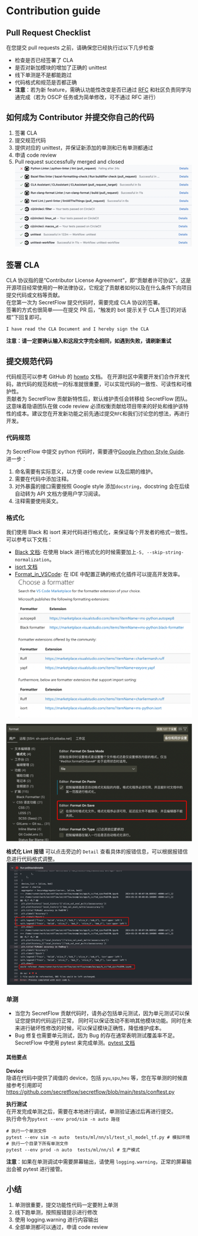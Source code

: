 # Contribution guide
## Pull Request Checklist
在您提交 pull requests 之前，请确保您已经执行过以下几步检查
- 检查是否已经签署了 CLA
- 是否对新加模块的增加了正确的 unittest
- 线下单测是不是都能跑过
- 代码格式和规范是否都正确
- **注意**：若为新 feature，需确认功能性改变是否已通过 [RFC](https://github.com/secretflow/community/blob/main/rfcs/process.md) 和社区负责同学沟通完成（若为 OSCP 任务或为简单修改，可不通过 RFC 进行）

## 如何成为 Contributor 并提交你自己的代码
1. 签署 CLA
2. 提交规范代码
3. 提供对应的 unittest，并保证新添加的单测和已有单测都通过
4. 申请 code review
5. Pull request successfully merged and closed
![alt text](./resources/checklist.png)

## 签署 CLA
CLA 协议指的是“Contributor License Agreement”，即“贡献者许可协议”。这是开源项目经常使用的一种法律协议，它规定了贡献者如何以及在什么条件下向项目提交代码或文档等贡献。  
在您第一次为 SecretFlow 提交代码时，需要完成 CLA 协议的签署。  
签署的方式也很简单——在提交 PR 后，“触发的 bot 提示关于 CLA 签订的对话框”下回复即可。
```
I have read the CLA Document and I hereby sign the CLA
```
**注意：请一定要确认输入和这段文字完全相同，如遇到失败，请刷新重试**

## 提交规范代码
代码规范可以参考 GitHub 的 [howto](https://docs.github.com/en/pull-requests/collaborating-with-pull-requests/proposing-changes-to-your-work-with-pull-requests/about-pull-requests) 文档。
在开源社区中需要开发们合作开发代码，故代码的规范和统一的标准就很重要，可以实现代码的一致性、可读性和可维护性。  
贡献者为 SecretFlow 贡献新特性后，默认维护责任会转移给 SecretFlow 团队。这意味着隐语团队在做 code review 必须权衡贡献给项目带来的好处和维护该特性的成本。建议您在开发新功能之前先通过提交`RFC`和我们讨论您的想法，再进行开发。

### 代码规范
为 SecretFlow 中提交 python 代码时，需要遵守[Google Python Style Guide](https://google.github.io/styleguide/pyguide.html).  
进一步：  
1. 命名需要有实际意义，以方便 code review 以及后期的维护。
2. 需要在代码中添加注释。
3. 对外暴露的接口需要按照 Google style 添加`docstring`，docstring 会在后续自动转为 API 文档方便用户学习阅读。
4. 注释需要使用英文。

### 格式化
我们使用 Black 和 isort 来对代码进行格式化，来保证每个开发者的格式一致性。  
可以参考以下文档：
- [Black 文档](https://black.readthedocs.io/en/stable/the_black_code_style/current_style.html): 在使用 black 进行格式化的时候需要加上`-S, --skip-string-normalization`。
- [isort 文档](https://pycqa.github.io/isort/)
- [Format_in_VSCode](https://code.visualstudio.com/docs/python/formatting): 在 IDE 中配置正确的格式化插件可以提高开发效率。
![alt text](./resources/formater-1.png)

![alt text](./resources/formater-2.png)


**格式化 Lint 报错**
可以点击旁边的 `Detail` 查看具体的报错信息，可以根据报错信息进行代码格式调整。  
![alt text](./resources/lint.png)

### 单测  
- 当您为 SecretFlow 贡献代码时，请务必包括单元测试，因为单元测试可以保证您提供的代码运行正常， 同时可以保证改动不影响其他模块功能。同时在未来进行破坏性修改的时候，可以保证模块正确性，降低维护成本。
- Bug 修复也需要单元测试，因为 Bug 的存在通常表明测试覆盖率不足。  
SecretFlow 中使用 pytest 来完成单测。[pytest 文档](https://pytest.org/)

#### 其他要点
**Device**  
隐语在代码中提供了阈值的 device，包括 `pyu`,`spu`,`heu` 等，您在写单测的时候直接参考引用即可
https://github.com/secretflow/secretflow/blob/main/tests/conftest.py

**执行测试**  
在开发完成单测之后，需要在本地进行调试，单测验证通过后再进行提交。  
执行命令为`pytest --env prod/sim -n auto 路径`
```
# 执行一个单测文件
pytest --env sim -n auto  tests/ml/nn/sl/test_sl_model_tf.py # 模拟环境
# 执行一个目录下所有单测文件
pytest --env prod -n auto  tests/ml/nn/sl # 生产模式

```
**注意**：如果在单测调试中需要屏幕输出，请使用 `logging.warning`，正常的屏幕输出会被 pytest 进行接管。

## 小结
1. 单测很重要，提交功能性代码一定要附上单测
2. 线下跑单测，按照报错提示进行修改
3. 使用 logging.warning 进行内容输出
4. 全部单测都可以通过，申请 code review
